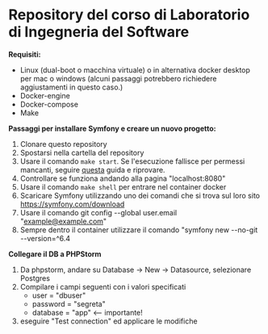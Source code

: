 # Repository del corso di Laboratorio di Ingegneria del Software

**Requisiti:**

- Linux (dual-boot o macchina virtuale) o in alternativa docker desktop per mac o windows (alcuni passaggi potrebbero
richiedere aggiustamenti in questo caso.)
- Docker-engine
- Docker-compose
- Make

**Passaggi per installare Symfony e creare un nuovo progetto:**
1. Clonare questo repository
2. Spostarsi nella cartella del repository
3. Usare il comando `make start`. Se l'esecuzione fallisce per permessi mancanti, seguire [questa](https://docs.docker.com/engine/install/linux-postinstall/#manage-docker-as-a-non-root-user) guida e riprovare.
4. Controllare se funziona andando alla pagina "localhost:8080"
5. Usare il comando `make shell` per entrare nel container docker
6. Scaricare Symfony utilizzando uno dei comandi che si trova sul loro sito https://symfony.com/download
7. Usare il comando git config --global user.email "example@example.com"
8. Sempre dentro il container utilizzare il comando "symfony new --no-git --version=^6.4

**Collegare il DB a PHPStorm**
1. Da phpstorm, andare su Database -> New -> Datasource, selezionare Postgres
2. Compilare i campi seguenti con i valori specificati
	- user = "dbuser"
	- password = "segreta"
	- database = "app" <-- importante!
3. eseguire "Test connection" ed applicare le modifiche
